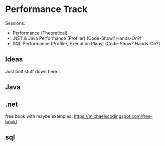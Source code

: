 Performance Track
=================

Sessions:
- Performance (Theoretical)
- .NET & Java Performance (Profiler) (Code-Show? Hands-On?)
- SQL Performance (Profiler, Execution Plans) (Code-Show? Hands-On?)


Ideas
-----

Just bolt stuff down here...

Java
----




.net
----
free book with maybe examples:
https://michaelscodingspot.com/free-book/


sql
---
